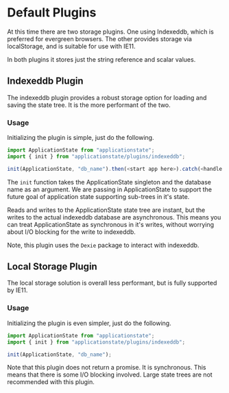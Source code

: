 # Default Plugins

At this time there are two storage plugins.
One using Indexeddb, which is preferred for evergreen browsers.
The other provides storage via localStorage, and is suitable for use with IE11.

In both plugins it stores just the string reference and scalar values.

## Indexeddb Plugin

The indexeddb plugin provides a robust storage option for loading and saving the state tree.
It is the more performant of the two.

### Usage

Initializing the plugin is simple, just do the following.

```javascript
import ApplicationState from "applicationstate";
import { init } from "applicationstate/plugins/indexeddb";

init(ApplicationState, "db_name").then(<start app here>).catch(<handle errors>);
```

The `init` function takes the ApplicationState singleton and the database name as an argument.
We are passing in ApplicationState to support the future goal of application state supporting sub-trees in it's state.

Reads and writes to the ApplicationState state tree are instant, but the writes to the actual indexeddb database are asynchronous.
This means you can treat ApplicationState as synchronous in it's writes, without worrying about I/O blocking for the write to indexeddb.

Note, this plugin uses the `Dexie` package to interact with indexeddb.

## Local Storage Plugin

The local storage solution is overall less performant, but is fully supported by IE11.

### Usage

Initializing the plugin is even simpler, just do the following.

```javascript
import ApplicationState from "applicationstate";
import { init } from "applicationstate/plugins/indexeddb";

init(ApplicationState, "db_name");
```

Note that this plugin does not return a promise. It is synchronous.
This means that there is some I/O blocking involved.
Large state trees are not recommended with this plugin.
